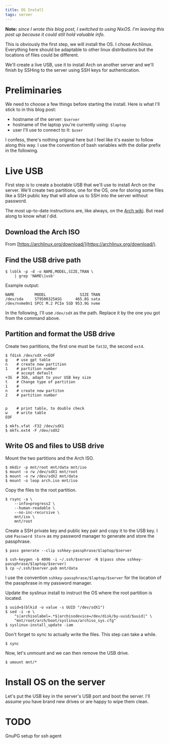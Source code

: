 ```yaml
---
title: OS Install
tags: server
---
```


**Note:** *since I wrote this blog post, I switched to using NixOS. I'm leaving this post up because
it could still hold valuable info.*

This is obviously the first step, we will install the OS. I chose
Archlinux. Everything here should be adaptable to other linux
distributions but the locations of files could be different.

We'll create a live USB, use it to install Arch on another server and
we'll finish by SSHing to the server using SSH keys for
authentication.

# Preliminaries

We need to choose a few things before starting the install. Here is
what I'll stick to in this blog post:

- hostname of the server: `$server`
- hostname of the laptop you're currently using: `$laptop`
- user I'll use to connect to it: `$user`

I confess, there's nothing original here but I feel like it's easier
to follow along this way. I use the convention of bash variables with
the dollar prefix in the following.

# Live USB

First step is to create a bootable USB that we'll use to install Arch
on the server. We'll create two partitions, one for the OS, one for
storing some files like a SSH public key that will allow us to SSH
into the server without password.

The most up-to-date instructions are, like always, on the [Arch
wiki](https://wiki.archlinux.org/title/USB_flash_installation_medium).
But read along to know what _I_ did.

## Download the Arch ISO

From [https://archlinux.org/download/](https://archlinux.org/download/).

## Find the USB drive path

```
$ lsblk -p -d -o NAME,MODEL,SIZE,TRAN \
    | grep 'NAME\|usb'
```

Example output:

```
NAME         MODEL               SIZE TRAN
/dev/sda     ST9500325ASG      465.8G sata
/dev/nvme0n1 SPCC M.2 PCIe SSD 953.9G nvme
```

In the following, I'll use `/dev/sdX` as the path. Replace it by the
one you got from the command above.

## Partition and format the USB drive

Create two partitions, the first one must be `fat32`, the second
`ext4`.

```
$ fdisk /dev/sdX <<EOF
g    # use gpt table
n    # create new partition
1    # partition number
     # accept default
+3G  # 3Gb, adapt to your USB key size
t    # Change type of partition
1    #
n    # create new partiton
2    # partition number


p    # print table, to double check
w    # write table
EOF

$ mkfs.vfat -F32 /dev/sdX1
$ mkfs.ext4 -F /dev/sdX2
```

## Write OS and files to USB drive

Mount the two partitions and the Arch ISO.

```
$ mkdir -p mnt/root mnt/data mnt/iso
$ mount -o rw /dev/sdX1 mnt/root
$ mount -o rw /dev/sdX2 mnt/data
$ mount -o loop arch.iso mnt/iso
```

Copy the files to the root partition.

```
$ rsync -a \
    --info=progress2 \
    --human-readable \
    --no-inc-recursive \
    mnt/iso \
    mnt/root
```

Create a SSH private key and public key pair and copy it to the USB
key. I use `Password Store` as my password manager to generate and
store the passphrase.

```
$ pass generate --clip sshkey-passphrase/$laptop/$server

$ ssh-keygen -b 4096 -i ~/.ssh/$server -N $(pass show sshkey-passphrase/$laptop/$server)
$ cp ~/.ssh/$server.pub mnt/data
```

I use the convention `sshkey-passphrase/$laptop/$server` for the
location of the passphrase in my password manager.

Update the syslinux install to instruct the OS where the root
partition is located.

```
$ uuid=$(blkid -o value -s UUID "/dev/sdX1")
$ sed -i -e \
    "s|archisolabel=.*$|archisodevice=/dev/disk/by-uuid/$uuid|" \
    "mnt/root/arch/boot/syslinux/archiso_sys.cfg"
$ syslinux-install_update -iam
```

Don't forget to sync to actually write the files. This step can take a
while.

```
$ sync
```

Now, let's unmount and we can then remove the USB drive.

```
$ umount mnt/*
```

# Install OS on the server

Let's put the USB key in the server's USB port and boot the server.
I'll assume you have brand new drives or are happy to wipe them clean.


# TODO

GnuPG setup for ssh agent
